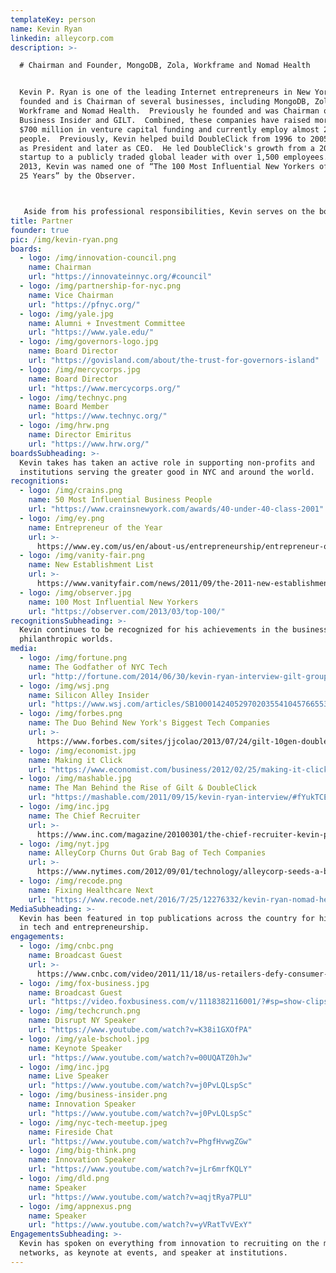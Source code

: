 ```yaml
---
templateKey: person
name: Kevin Ryan
linkedin: alleycorp.com
description: >-

  # Chairman and Founder, MongoDB, Zola, Workframe and Nomad Health


  Kevin P. Ryan is one of the leading Internet entrepreneurs in New York, having
  founded and is Chairman of several businesses, including MongoDB, Zola,
  Workframe and Nomad Health.  Previously he founded and was Chairman of
  Business Insider and GILT.  Combined, these companies have raised more than
  $700 million in venture capital funding and currently employ almost 2,000
  people.  Previously, Kevin helped build DoubleClick from 1996 to 2005, first
  as President and later as CEO.  He led DoubleClick's growth from a 20-person
  startup to a publicly traded global leader with over 1,500 employees.  In
  2013, Kevin was named one of “The 100 Most Influential New Yorkers of the Past
  25 Years” by the Observer.



   Aside from his professional responsibilities, Kevin serves on the board of Mercy Corps, is Vice Chairman of The Partnership for New York City, Chairman of the Partnership for New York City’s Innovation Council, is a member of the CFR Committee on Foreign Affairs, is on the Board of TECH:NYC and in Director Emeritus for Human Right Watch.  He previously served on the boards of Yale Corporation, INSEAD, The Trust for Governors Island, the Direct Marketing Association, The Ad Council, HotJobs and the advisory board of Doctors Without Borders.  He holds a B.A. from Yale University and an M.B.A. from INSEAD.
title: Partner
founder: true
pic: /img/kevin-ryan.png
boards:
  - logo: /img/innovation-council.png
    name: Chairman
    url: "https://innovateinnyc.org/#council"
  - logo: /img/partnership-for-nyc.png
    name: Vice Chairman
    url: "https://pfnyc.org/"
  - logo: /img/yale.jpg
    name: Alumni + Investment Committee
    url: "https://www.yale.edu/"
  - logo: /img/governors-logo.jpg
    name: Board Director
    url: "https://govisland.com/about/the-trust-for-governors-island"
  - logo: /img/mercycorps.jpg
    name: Board Director
    url: "https://www.mercycorps.org/"
  - logo: /img/technyc.png
    name: Board Member
    url: "https://www.technyc.org/"
  - logo: /img/hrw.png
    name: Director Emiritus
    url: "https://www.hrw.org/"
boardsSubheading: >-
  Kevin takes has taken an active role in supporting non-profits and
  institutions serving the greater good in NYC and around the world.
recognitions:
  - logo: /img/crains.png
    name: 50 Most Influential Business People
    url: "https://www.crainsnewyork.com/awards/40-under-40-class-2001"
  - logo: /img/ey.png
    name: Entrepreneur of the Year
    url: >-
      https://www.ey.com/us/en/about-us/entrepreneurship/entrepreneur-of-the-year
  - logo: /img/vanity-fair.png
    name: New Establishment List
    url: >-
      https://www.vanityfair.com/news/2011/09/the-2011-new-establishment-list--and-the-top-spot-goes-to---
  - logo: /img/observer.jpg
    name: 100 Most Influential New Yorkers
    url: "https://observer.com/2013/03/top-100/"
recognitionsSubheading: >-
  Kevin continues to be recognized for his achievements in the business and
  philanthropic worlds.
media:
  - logo: /img/fortune.png
    name: The Godfather of NYC Tech
    url: "http://fortune.com/2014/06/30/kevin-ryan-interview-gilt-groupe/"
  - logo: /img/wsj.png
    name: Silicon Alley Insider
    url: "https://www.wsj.com/articles/SB10001424052970203554104576655342371940156"
  - logo: /img/forbes.png
    name: The Duo Behind New York's Biggest Tech Companies
    url: >-
      https://www.forbes.com/sites/jjcolao/2013/07/24/gilt-10gen-doubleclick-meet-the-duo-behind-new-yorks-most-successful-tech-companies/#6e217c1a30c4
  - logo: /img/economist.jpg
    name: Making it Click
    url: "https://www.economist.com/business/2012/02/25/making-it-click"
  - logo: /img/mashable.jpg
    name: The Man Behind the Rise of Gilt & DoubleClick
    url: "https://mashable.com/2011/09/15/kevin-ryan-interview/#fYukTCEEoEqw"
  - logo: /img/inc.jpg
    name: The Chief Recruiter
    url: >-
      https://www.inc.com/magazine/20100301/the-chief-recruiter-kevin-p-ryan-alleycorp.html#
  - logo: /img/nyt.jpg
    name: AlleyCorp Churns Out Grab Bag of Tech Companies
    url: >-
      https://www.nytimes.com/2012/09/01/technology/alleycorp-seeds-a-blossoming-internet-hub-in-new-york.html
  - logo: /img/recode.png
    name: Fixing Healthcare Next
    url: "https://www.recode.net/2016/7/25/12276332/kevin-ryan-nomad-health-funding"
MediaSubheading: >-
  Kevin has been featured in top publications across the country for his efforts
  in tech and entrepreneurship.
engagements:
  - logo: /img/cnbc.png
    name: Broadcast Guest
    url: >-
      https://www.cnbc.com/video/2011/11/18/us-retailers-defy-consumer-crunch-with-positive-sales-results-.html
  - logo: /img/fox-business.jpg
    name: Broadcast Guest
    url: "https://video.foxbusiness.com/v/1118382116001/?#sp=show-clips"
  - logo: /img/techcrunch.png
    name: Disrupt NY Speaker
    url: "https://www.youtube.com/watch?v=K38i1GXOfPA"
  - logo: /img/yale-bschool.jpg
    name: Keynote Speaker
    url: "https://www.youtube.com/watch?v=00UQATZ0hJw"
  - logo: /img/inc.jpg
    name: Live Speaker
    url: "https://www.youtube.com/watch?v=j0PvLQLspSc"
  - logo: /img/business-insider.png
    name: Innovation Speaker
    url: "https://www.youtube.com/watch?v=j0PvLQLspSc"
  - logo: /img/nyc-tech-meetup.jpeg
    name: Fireside Chat
    url: "https://www.youtube.com/watch?v=PhgfHvwgZGw"
  - logo: /img/big-think.png
    name: Innovation Speaker
    url: "https://www.youtube.com/watch?v=jLr6mrfKQLY"
  - logo: /img/dld.png
    name: Speaker
    url: "https://www.youtube.com/watch?v=aqjtRya7PLU"
  - logo: /img/appnexus.png
    name: Speaker
    url: "https://www.youtube.com/watch?v=yVRatTvVExY"
EngagementsSubheading: >-
  Kevin has spoken on everything from innovation to recruiting on the major
  networks, as keynote at events, and speaker at institutions.
---
```


